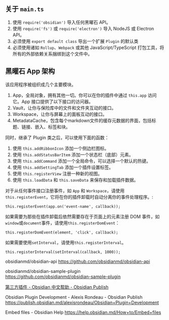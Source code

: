 ## 关于 `main.ts`

1. 使用 `require('obsidian')` 导入任何黑曜石 API。
2. 使用 `require('fs')` 或 `require('electron')` 导入 NodeJS 或 Electron API。
3. 必须使用 `export default class` 导出一个扩展 `Plugin` 的默认类
4. 必须使用诸如 `Rollup`、`Webpack` 或其他 JavaScript/TypeScript 打包工具，将所有的外部依赖关系捆绑到这个文件中。

## 黑曜石 App 架构

该应用程序被组织成几个主要模块。
1. App，全局对象，拥有其他一切。你可以在你的插件中通过 `this.app` 访问它。App 接口提供了以下接口的访问器。
2. Vault，让你与保险库中的文件和文件夹互动的接口。
3. Workspace，让你与屏幕上的面板互动的接口。
4. MetadataCache，包含每个markdown文件的缓存元数据的界面，包括标题、链接、嵌入、标签和块。

同时，继承了 Plugin 类之后，可以使用下面的函数：

1. 使用 `this.addRibbonIcon` 添加一个侧边栏图标。
2. 使用 `this.addStatusBarItem` 添加一个状态栏（底部）元素。
3. 使用 `this.addCommand` 添加一个全局命令，可以选择一个默认的热键。
4. 使用 `this.addSettingTab` 添加一个插件设置标签。
5. 使用 `this.registerView` 注册一种新的视图。
6. 使用 `this.loadData` 和 `this.saveData` 来保存和加载插件数据。

对于从任何事件接口注册事件，如 `App` 和 `Workspace`，请使用 `this.registerEvent`，它将在你的插件卸载时自动分离你的事件处理程序。:

```
this.registerEvent(app.on('event-name', callback));
```

如果需要为那些在插件卸载后依然需要存在于页面上的元素注册 DOM 事件，如`window`或`document`事件，请使用`this.registerDomEvent`：

```
this.registerDomEvent(element, 'click', callback);
```

如果需要使用`setInterval`，请使用`this.registerInterval`。

```
this.registerInterval(setInterval(callback, 1000));
```


obsidianmd/obsidian-api
https://github.com/obsidianmd/obsidian-api

obsidianmd/obsidian-sample-plugin
https://github.com/obsidianmd/obsidian-sample-plugin

[第三方插件 - Obsidian 中文帮助 - Obsidian Publish](https://publish.obsidian.md/help-zh/%E9%AB%98%E7%BA%A7%E7%94%A8%E6%B3%95/%E7%AC%AC%E4%B8%89%E6%96%B9%E6%8F%92%E4%BB%B6)

Obsidian Plugin Development - Alexis Rondeau - Obsidian Publish
https://publish.obsidian.md/alexisrondeau/Obsidian+Plugin+Development

Embed files - Obsidian Help
https://help.obsidian.md/How+to/Embed+files